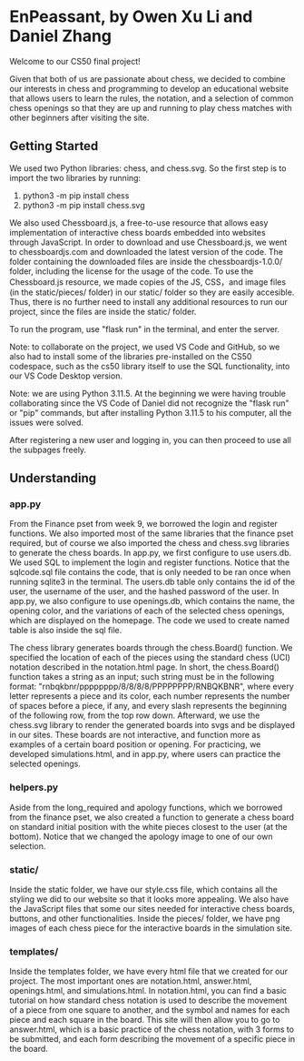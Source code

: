 # EnPeassant, by Owen Xu Li and Daniel Zhang

Welcome to our CS50 final project! 

Given that both of us are passionate about chess, we decided to combine our interests in chess and programming to develop an educational website that allows users to learn the rules, the notation, and a selection of common chess openings so that they are up and running to play chess matches with other beginners after visiting the site.

## Getting Started

We used two Python libraries: chess, and chess.svg. So the first step is to import the two libraries by running:
1. python3 -m pip install chess
2. python3 -m pip install chess.svg

We also used Chessboard.js, a free-to-use resource that allows easy implementation of interactive chess boards embedded into websites through JavaScript. In order to download and use Chessboard.js, we went to chessboardjs.com and downloaded the latest version of the code. The folder containing the downloaded files are inside the chessboardjs-1.0.0/ folder, including the license for the usage of the code. To use the Chessboard.js resource, we made copies of the JS, CSS，and image files (in the static/pieces/ folder) in our static/ folder so they are easily accesible. Thus, there is no further need to install any additional resources to run our project, since the files are inside the static/ folder.

To run the program, use "flask run" in the terminal, and enter the server.

Note: to collaborate on the project, we used VS Code and GitHub, so we also had to install some of the libraries pre-installed on the CS50 codespace, such as the cs50 library itself to use the SQL functionality, into our VS Code Desktop version.

Note: we are using Python 3.11.5. At the beginning we were having trouble collaborating since the VS Code of Daniel did not recognize the "flask run" or "pip" commands, but after installing Python 3.11.5 to his computer, all the issues were solved.

After registering a new user and logging in, you can then proceed to use all the subpages freely.

## Understanding

### app.py

From the Finance pset from week 9, we borrowed the login and register functions. We also imported most of the same libraries that the finance pset required, but of course we also imported the chess and chess.svg libraries to generate the chess boards. In app.py, we first configure to use users.db. We used SQL to implement the login and register functions. Notice that the sqlcode.sql file contains the code, that is only needed to be ran once when running sqlite3 in the terminal. The users.db table only contains the id of the user, the username of the user, and the hashed password of the user. In app.py, we also configure to use openings.db, which contains the name, the opening color, and the variations of each of the selected chess openings, which are displayed on the homepage. The code we used to create named table is also inside the sql file.

The chess library generates boards through the chess.Board() function. We specified the location of each of the pieces using the standard chess (UCI) notation described in the notation.html page. In short, the chess.Board() function takes a string as an input; such string must be in the following format: "rnbqkbnr/pppppppp/8/8/8/8/PPPPPPPP/RNBQKBNR", where every letter represents a piece and its color, each number represents the number of spaces before a piece, if any, and every slash represents the beginning of the following row, from the top row down. Afterward, we use the chess.svg library to render the generated boards into svgs and be displayed in our sites. These boards are not interactive, and function more as examples of a certain board position or opening. For practicing, we developed simulations.html, and in app.py, where users can practice the selected openings.

### helpers.py

Aside from the long_required and apology functions, which we borrowed from the finance pset, we also created a function to generate a chess board on standard initial position with the white pieces closest to the user (at the bottom). Notice that we changed the apology image to one of our own selection.

### static/

Inside the static folder, we have our style.css file, which contains all the styling we did to our website so that it looks more appealing. We also have the JavaScript files that some our sites needed for interactive chess boards, buttons, and other functionalities. Inside the pieces/ folder, we have png images of each chess piece for the interactive boards in the simulation site.

### templates/

Inside the templates folder, we have every html file that we created for our project. The most important ones are notation.html, answer.html, openings.html, and simulations.html. In notation.html, you can find a basic tutorial on how standard chess notation is used to describe the movement of a piece from one square to another, and the symbol and names for each piece and each square in the board. This site will then allow you to go to answer.html, which is a basic practice of the chess notation, with 3 forms to be submitted, and each form describing the movement of a specific piece in the board. 